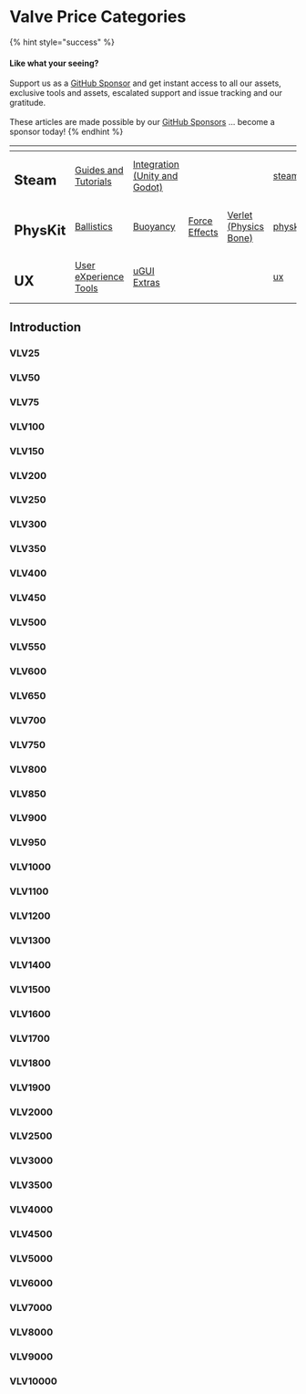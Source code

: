 # Valve Price Categories

{% hint style="success" %}
#### Like what your seeing?

Support us as a [GitHub Sponsor](../../../) and get instant access to all our assets, exclusive tools and assets, escalated support and issue tracking and our gratitude.\
\
These articles are made possible by our [GitHub Sponsors](../../../) ... become a sponsor today!
{% endhint %}

<table data-view="cards"><thead><tr><th></th><th></th><th></th><th></th><th></th><th data-hidden data-card-target data-type="content-ref"></th><th data-hidden data-card-cover data-type="files"></th></tr></thead><tbody><tr><td><h2>Steam</h2></td><td><a href="../../../company/concepts/steam/">Guides and Tutorials</a></td><td><a href="../">Integration (Unity and Godot)</a></td><td></td><td></td><td><a href="../../../company/concepts/steam/">steam</a></td><td><a href="../../../.gitbook/assets/Steamworks Card.png">Steamworks Card.png</a></td></tr><tr><td><h2>PhysKit</h2></td><td><a href="../../physkit/learning/sample-scenes/1-ballistic-basics.md">Ballistics</a></td><td><a href="../../physkit/learning/sample-scenes/1-buoyancy-example.md">Buoyancy</a></td><td><a href="../../physkit/learning/sample-scenes/1-force-effect-fields.md">Force Effects</a></td><td><a href="../../physkit/learning/sample-scenes/2-verlet-spring-skinned-mesh.md">Verlet (Physics Bone)</a></td><td><a href="../../physkit/">physkit</a></td><td><a href="../../../.gitbook/assets/PhysKit Card.png">PhysKit Card.png</a></td></tr><tr><td><h2>UX</h2></td><td><a href="../../ux/learning/core-concepts/">User eXperience Tools</a></td><td><a href="../../ux/learning/ugui-extras/">uGUI Extras</a></td><td></td><td></td><td><a href="../../ux/">ux</a></td><td><a href="../../../.gitbook/assets/Splash Screen (1).png">Splash Screen (1).png</a></td></tr></tbody></table>

## Introduction

### VLV25

### VLV50

### VLV75

### VLV100

### VLV150

### VLV200

### VLV250

### VLV300

### VLV350

### VLV400

### VLV450

### VLV500

### VLV550

### VLV600

### VLV650

### VLV700

### VLV750

### VLV800

### VLV850

### VLV900

### VLV950

### VLV1000

### VLV1100

### VLV1200

### VLV1300

### VLV1400

### VLV1500

### VLV1600

### VLV1700

### VLV1800

### VLV1900

### VLV2000

### VLV2500

### VLV3000

### VLV3500

### VLV4000

### VLV4500

### VLV5000

### VLV6000

### VLV7000

### VLV8000

### VLV9000

### VLV10000
